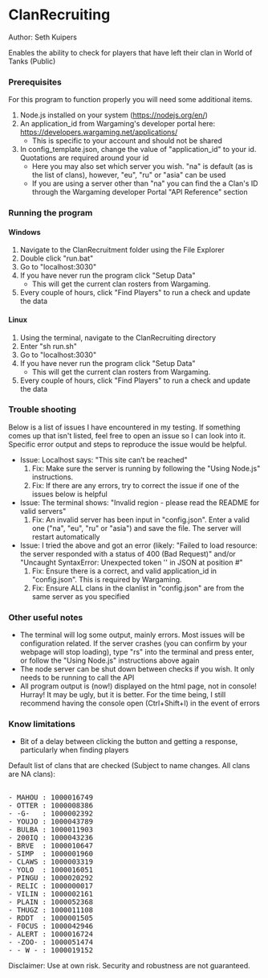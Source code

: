 # ClanRecruiting
Author: Seth Kuipers  
  
Enables the ability to check for players that have left their clan in World of Tanks (Public)

### Prerequisites  

For this program to function properly you will need some additional items.  
1. Node.js installed on your system (https://nodejs.org/en/)
2. An application_id from Wargaming's developer portal here: https://developers.wargaming.net/applications/  
   * This is specific to your account and should not be shared 
3. In config_template.json, change the value of "application_id" to your id. Quotations are required around your id
   * Here you may also set which server you wish. "na" is default (as is the list of clans), however, "eu", "ru" or "asia" can be used
   * If you are using a server other than "na" you can find the a Clan's ID through the Wargaming developer Portal "API Reference" section  
  
### Running the program

#### Windows

1. Navigate to the ClanRecruitment folder using the File Explorer
2. Double click "run.bat"
3. Go to "localhost:3030"  
4. If you have never run the program click "Setup Data"
   * This will get the current clan rosters from Wargaming.
5. Every couple of hours, click "Find Players" to run a check and update the data

#### Linux
 
1. Using the terminal, navigate to the ClanRecruiting directory
2. Enter "sh run.sh"
3. Go to "localhost:3030"  
4. If you have never run the program click "Setup Data"
   * This will get the current clan rosters from Wargaming.
5. Every couple of hours, click "Find Players" to run a check and update the data
  
### Trouble shooting
  
Below is a list of issues I have encountered in my testing. If something comes up that isn't listed, feel free to open an issue so I can look into it. Specific error output and steps to reproduce the issue would be helpful.  
  
- Issue: Localhost says: "This site can’t be reached"
   1. Fix: Make sure the server is running by following the "Using Node.js" instructions.
   2. Fix: If there are any errors, try to correct the issue if one of the issues below is helpful
- Issue: The terminal shows: "Invalid region - please read the README for valid servers"
   1. Fix: An invalid server has been input in "config.json". Enter a valid one ("na", "eu", "ru" or "asia") and save the file. The server will restart automatically
- Issue: I tried the above and got an error (likely: "Failed to load resource: the server responded with a status of 400 (Bad Request)" and/or "Uncaught SyntaxError: Unexpected token '' in JSON at position #"
   1. Fix: Ensure there is a correct, and valid application_id in "config.json". This is required by Wargaming.
   2. Fix: Ensure ALL clans in the clanlist in "config.json" are from the same server as you specified
  
###  Other useful notes  
  
- The terminal will log some output, mainly errors. Most issues will be configuration related. If the server crashes (you can confirm by your webpage will stop loading), type "rs" into the terminal and press enter, or follow the "Using Node.js" instructions above again
- The node server can be shut down between checks if you wish. It only needs to be running to call the API
- All program output is (now!) displayed on the html page, not in console! Hurray! It may be ugly, but it is better. For the time being, I still recommend having the console open (Ctrl+Shift+I) in the event of errors

### Know limitations

- Bit of a delay between clicking the button and getting a response, particularly when finding players

Default list of clans that are checked (Subject to name changes. All clans are NA clans):  
<pre>  
- MAHOU : 1000016749  
- OTTER : 1000008386  
- -G-   : 1000002392  
- YOUJO : 1000043789  
- BULBA : 1000011903  
- 200IQ : 1000043236  
- BRVE  : 1000010647  
- SIMP  : 1000001960  
- CLAWS : 1000003319  
- YOLO  : 1000016051  
- PINGU : 1000020292  
- RELIC : 1000000017  
- VILIN : 1000002161  
- PLAIN : 1000052368
- THUGZ : 1000011108
- RDDT  : 1000001505
- F0CUS : 1000042946  
- ALERT : 1000016724  
- -ZOO- : 1000051474  
- -_W_- : 1000019152
</pre>  
  
Disclaimer: Use at own risk. Security and robustness are not guaranteed.  
